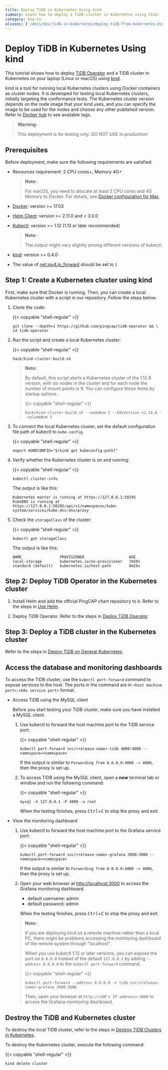 ```yaml
---
title: Deploy TiDB in Kubernetes Using kind
summary: Learn how to deploy a TiDB cluster in Kubernetes using kind.
category: how-to
aliases: ['/docs/dev/tidb-in-kubernetes/deploy-tidb-from-kubernetes-dind/']
---
```


# Deploy TiDB in Kubernetes Using kind

This tutorial shows how to deploy [TiDB Operator](https://github.com/pingcap/tidb-operator) and a TiDB cluster in Kubernetes on your laptop (Linux or macOS) using [kind](https://kind.sigs.k8s.io/).

kind is a tool for running local Kubernetes clusters using Docker containers as cluster nodes. It is developed for testing local Kubernetes clusters, initially targeting the conformance tests. The Kubernetes cluster version depends on the node image that your kind uses, and you can specify the image to be used for the nodes and choose any other published version. Refer to [Docker hub](https://hub.docker.com/r/kindest/node/tags) to see available tags.

> **Warning:**
>
> This deployment is for testing only. DO NOT USE in production!

## Prerequisites

Before deployment, make sure the following requirements are satisfied:

- Resources requirement: 2 CPU cores+, Memory 4G+

    > **Note:**
    >
    > For macOS, you need to allocate at least 2 CPU cores and 4G Memory to Docker. For details, see [Docker configuration for Mac](https://docs.docker.com/docker-for-mac/#advanced).

- [Docker](https://docs.docker.com/install/): version >= 17.03

- [Helm Client](https://helm.sh/docs/intro/install/): version >= 2.11.0 and < 3.0.0

- [Kubectl](https://kubernetes.io/docs/tasks/tools/install-kubectl): version >= 1.12 (1.13 or later recommended)

    > **Note:**
    >
    > The output might vary slightly among different versions of kubectl.

- [kind](https://kind.sigs.k8s.io/docs/user/quick-start/): version >= 0.4.0
- The value of [net.ipv4.ip_forward](https://linuxconfig.org/how-to-turn-on-off-ip-forwarding-in-linux) should be set to `1`

## Step 1: Create a Kubernetes cluster using kind

First, make sure that Docker is running. Then, you can create a local Kubernetes cluster with a script in our repository. Follow the steps below:

1. Clone the code:

    {{< copyable "shell-regular" >}}

    ``` shell
    git clone --depth=1 https://github.com/pingcap/tidb-operator && \
    cd tidb-operator
    ```

2. Run the script and create a local Kubernetes cluster:

    {{< copyable "shell-regular" >}}

    ``` shell
    hack/kind-cluster-build.sh
    ```

    > **Note:**
    >
    > By default, this script starts a Kubernetes cluster of the 1.12.8 version, with six nodes in the cluster and for each node the number of mount points is 9. You can configure these items by startup options.
    >
    > {{< copyable "shell-regular" >}}
    >
    > ```shell
    > hack/kind-cluster-build.sh --nodeNum 2 --k8sVersion v1.14.6 --volumeNum 3
    > ```

3. To connect the local Kubernetes cluster, set the default configuration file path of kubectl to `kube-config`.

    {{< copyable "shell-regular" >}}

    ```shell
    export KUBECONFIG="$(kind get kubeconfig-path)"
    ```

4. Verify whether the Kubernetes cluster is on and running:

    {{< copyable "shell-regular" >}}

    ``` shell
    kubectl cluster-info
    ```

    The output is like this:

    ``` shell
    Kubernetes master is running at https://127.0.0.1:50295
    KubeDNS is running at https://127.0.0.1:50295/api/v1/namespaces/kube-system/services/kube-dns:dns/proxy
    ```

5. Check the `storageClass` of the cluster:

    {{< copyable "shell-regular" >}}

    ``` shell
    kubectl get storageClass
    ```

    The output is like this:

    ``` shell
    NAME                 PROVISIONER                    AGE
    local-storage        kubernetes.io/no-provisioner   7m50s
    standard (default)   kubernetes.io/host-path        8m29s
    ```

## Step 2: Deploy TiDB Operator in the Kubernetes cluster

1. Install Helm and add the official PingCAP chart repository to it. Refer to the steps in [Use Helm](tidb-toolkit.md#use-helm).

2. Deploy TiDB Operator. Refer to the steps in [Deploy TiDB Operator](deploy-tidb-operator.md#install-tidb-operator)

## Step 3: Deploy a TiDB cluster in the Kubernetes cluster

Refer to the steps in [Deploy TiDB on General Kubernetes](deploy-on-general-kubernetes.md#deploy-tidb-cluster).

## Access the database and monitoring dashboards

To access the TiDB cluster, use the `kubectl port-forward` command to expose services to the host. The ports in the command are in `<host machine port>:<k8s service port>` format.

- Access TiDB using the MySQL client

    Before you start testing your TiDB cluster, make sure you have installed a MySQL client.

    1. Use kubectl to forward the host machine port to the TiDB service port:

        {{< copyable "shell-regular" >}}

        ``` shell
        kubectl port-forward svc/<release-name>-tidb 4000:4000 --namespace=<namespace>
        ```

        If the output is similar to `Forwarding from 0.0.0.0:4000 -> 4000`, then the proxy is set up.

    2. To access TiDB using the MySQL client, open a **new** terminal tab or window and run the following command:

        {{< copyable "shell-regular" >}}

        ``` shell
        mysql -h 127.0.0.1 -P 4000 -u root
        ```

        When the testing finishes, press <kbd>Ctrl</kbd>+<kbd>C</kbd> to stop the proxy and exit.

- View the monitoring dashboard

    1. Use kubectl to forward the host machine port to the Grafana service port:

        {{< copyable "shell-regular" >}}

        ``` shell
        kubectl port-forward svc/<release-name>-grafana 3000:3000 --namespace=<namespace>
        ```

        If the output is similar to `Forwarding from 0.0.0.0:4000 -> 4000`, then the proxy is set up.

    2. Open your web browser at <http://localhost:3000> to access the Grafana monitoring dashboard.

        - default username: admin
        - default password: admin

        When the testing finishes, press <kbd>Ctrl</kbd>+<kbd>C</kbd> to stop the proxy and exit.

    > **Note:**
    >
    > If you are deploying kind on a remote machine rather than a local PC, there might be problems accessing the monitoring dashboard of the remote system through "localhost".
    >
    > When you use kubectl 1.13 or later versions, you can expose the port on `0.0.0.0` instead of the default `127.0.0.1` by adding `--address 0.0.0.0` to the `kubectl port-forward` command.
    >
    > {{< copyable "shell-regular" >}}
    >
    > ```
    > kubectl port-forward --address 0.0.0.0 -n tidb svc/<release-name>-grafana 3000:3000
    > ```
    >
    > Then, open your browser at `http://<VM's IP address>:3000` to access the Grafana monitoring dashboard.

## Destroy the TiDB and Kubernetes cluster

To destroy the local TiDB cluster, refer to the steps in [Destroy TiDB Clusters in Kubernetes](destroy-a-tidb-cluster.md).

To destroy the Kubernetes cluster, execute the following command:

{{< copyable "shell-regular" >}}

``` shell
kind delete cluster
```
